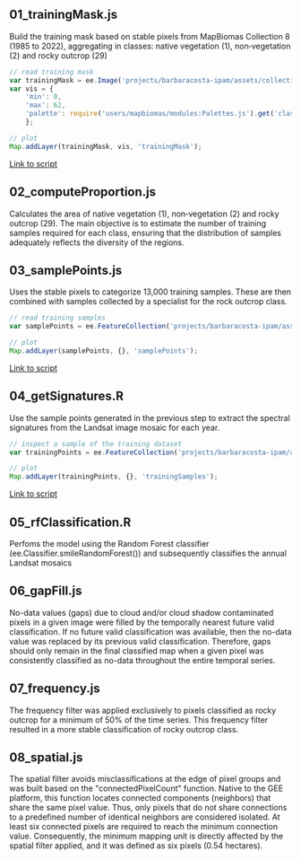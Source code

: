 ## 01_trainingMask.js
Build the training mask based on stable pixels from MapBiomas Collection 8 (1985 to 2022), aggregating in classes: native vegetation (1), non‑vegetation (2) and rocky outcrop (29)
```javascript
// read training mask
var trainingMask = ee.Image('projects/barbaracosta-ipam/assets/collection-9_rocky-outcrop/masks/cerrado_rockyTrainingMask_1985_2022_v3');
var vis = {
    'min': 0,
    'max': 62,
    'palette': require('users/mapbiomas/modules:Palettes.js').get('classification8')
    };

// plot 
Map.addLayer(trainingMask, vis, 'trainingMask'); 
```
[Link to script](https://code.earthengine.google.com/fd4301fbd5d9f35157e0267e3958d972)

## 02_computeProportion.js
Calculates the area of native vegetation (1), non‑vegetation (2) and rocky outcrop (29). The main objective is to estimate the number of training samples required for each class, ensuring that the distribution of samples adequately reflects the diversity of the regions.

## 03_samplePoints.js
Uses the stable pixels to categorize 13,000 training samples. These are then combined with samples collected by a specialist for the rock outcrop class. 
```javascript
// read training samples
var samplePoints = ee.FeatureCollection('projects/barbaracosta-ipam/assets/collection-9_rocky-outcrop/sample/points/samplePoints_v3');

// plot
Map.addLayer(samplePoints, {}, 'samplePoints');
```
[Link to script](https://code.earthengine.google.com/ad213218885b37629f70a750fbe49b02)

## 04_getSignatures.R
Use the sample points generated in the previous step to extract the spectral signatures from the Landsat image mosaic for each year.
```javascript
// inspect a sample of the training dataset 
var trainingPoints = ee.FeatureCollection('projects/barbaracosta-ipam/assets/collection-9_rocky-outcrop/training/v3/train_col9_rocky_1985_v3');

// plot
Map.addLayer(trainingPoints, {}, 'trainingSamples');
```
[Link to script](https://code.earthengine.google.com/5ec379f450999658c1e55fe75334f57d)

## 05_rfClassification.R
Perfoms the model using the Random Forest classifier (ee.Classifier.smileRandomForest()) and subsequently classifies the annual Landsat mosaics

## 06_gapFill.js
No-data values (gaps) due to cloud and/or cloud shadow contaminated pixels in a given image were filled by the temporally nearest future valid classification. If no future valid classification was available, then the no-data value was replaced by its previous valid classification. Therefore, gaps should only remain in the final classified map when a given pixel was consistently classified as no-data throughout the entire temporal series. 

## 07_frequency.js
The frequency filter was applied exclusively to pixels classified as rocky outcrop for a minimum of 50% of the time series. This frequency filter resulted in a more stable classification of rocky outcrop class.

## 08_spatial.js
The spatial filter avoids misclassifications at the edge of pixel groups and was built based on the "connectedPixelCount" function. Native to the GEE platform, this function locates connected components (neighbors) that share the same pixel value. Thus, only pixels that do not share connections to a predefined number of identical neighbors are considered isolated. At least six connected pixels are required to reach the minimum connection value. Consequently, the minimum mapping unit is directly affected by the spatial filter applied, and it was defined as six pixels (0.54 hectares).


